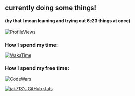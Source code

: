## currently doing some things! 
#### (by that I mean learning and trying out 6e23 things at once)

![ProfileViews](https://komarev.com/ghpvc/?username=jak713)

### How I spend my time:
[![WakaTime](https://wakatime.com/badge/user/58e39edb-8728-4da4-83f4-d5cd290b2bca.svg)](https://wakatime.com/@jak713)

### How I spend my free time:
![[CodeWars](https://www.codewars.com/users/jak713)](https://www.codewars.com/users/jak713/badges/small)

[![jak713's GitHub stats](https://github-readme-stats.vercel.app/api?username=jak713)](https://github.com/anuraghazra/github-readme-stats)
<!--
**jak713/jak713** is a ✨ _special_ ✨ repository because its `README.md` (this file) appears on your GitHub profile.

Here are some ideas to get you started:

- 🔭 I’m currently working on ...
- 🌱 I’m currently learning ...
- 👯 I’m looking to collaborate on ...
- 🤔 I’m looking for help with ...
- 💬 Ask me about ...
- 📫 How to reach me: ...
- 😄 Pronouns: ...
- ⚡ Fun fact: ...
-->
